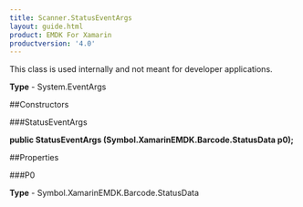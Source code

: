 ```yaml
---
title: Scanner.StatusEventArgs
layout: guide.html
product: EMDK For Xamarin 
productversion: '4.0' 
---
```

This class is used internally and not meant for developer applications.

**Type** - System.EventArgs

##Constructors

###StatusEventArgs

**public StatusEventArgs (Symbol.XamarinEMDK.Barcode.StatusData p0);**


        

##Properties

###P0

        

**Type** - Symbol.XamarinEMDK.Barcode.StatusData

